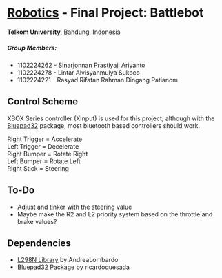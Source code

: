 # <ins>**Robotics</ins> - Final Project**: Battlebot

__Telkom University__, Bandung, Indonesia

##### Group Members:
- 1102224262 - Sinarjonnan Prastiyaji Ariyanto
- 1102224278 - Lintar Alvisyahmulya Sukoco
- 1102224221 - Rasyad Rifatan Rahman Dingang Patianom

## Control Scheme

XBOX Series controller (XInput) is used for this project, although with the [Bluepad32](https://github.com/ricardoquesada/bluepad32) package, most bluetooth based controllers should work.

Right Trigger = Accelerate<br>
Left Trigger  = Decelerate<br>
Right Bumper  = Rotate Right<br>
Left Bumper   = Rotate Left<br>
Right Stick   = Steering<br>


## To-Do

- Adjust and tinker with the steering value
- Maybe make the R2 and L2 priority system based on the throttle and brake values?

## Dependencies

- [L298N Library](https://github.com/AndreaLombardo/L298N) by AndreaLombardo
- [Bluepad32 Package](https://github.com/ricardoquesada/bluepad32) by ricardoquesada